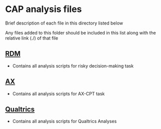 # CAP analysis files
Brief description of each file in this directory listed below

Any files added to this folder should be included in this list along with the relative link (./) of that file

## [RDM](./RDM)
-   Contains all analysis scripts for risky decision-making task

## [AX](./AX)
-   Contains all analysis scripts for AX-CPT task

## [Qualtrics](./Qualtrics)
- Contains all analysis scripts for Qualtrics Analyses



